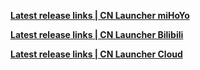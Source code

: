 
**[ Latest release links | CN Launcher miHoYo ](https://sdk-static.mihoyo.com/hk4e_cn/mdk/launcher/api/resource?launcher_id=18&key=eYd89JmJ)**


**[ Latest release links | CN Launcher Bilibili ](https://sdk-static.mihoyo.com/hk4e_cn/mdk/launcher/api/resource?channel_id=14&key=KAtdSsoQ&launcher_id=17)**

**[ Latest release links | CN Launcher Cloud ](https://api-takumi.mihoyo.com/event/download_porter/time_link/clgm_cn/official/default)**
